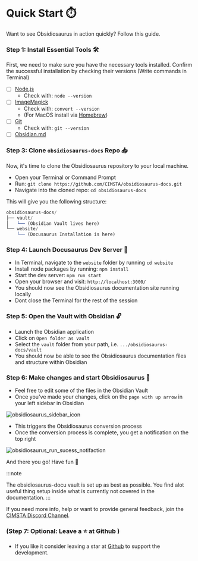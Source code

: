 # Quick Start ⏱️

Want to see Obsidiosaurus in action quickly? Follow this guide.
### Step 1: Install Essential Tools 🛠️

First, we need to make sure you have the necessary tools installed. Confirm the successful installation by checking their versions (Write commands in Terminal)

- [ ] [Node.js](https://nodejs.org/en/download) 
	- Check with: `node --version`
- [ ] [ImageMagick](https://imagemagick.org/script/download.php)
	- Check with: `convert --version`
	- (For MacOS install via [Homebrew](https://brew.sh/index_de))
- [ ] [Git](https://git-scm.com/book/en/v2/Getting-Started-Installing-Git)
	-  Check with: `git --version`
- [ ] [Obsidian.md](https://obsidian.md/)

### Step 3: Clone `obsidiosaurus-docs` Repo 📥

Now, it's time to clone the Obsidiosaurus repository to your local machine.

- Open your Terminal or Command Prompt
- Run: `git clone https://github.com/CIMSTA/obsidiosaurus-docs.git`
- Navigate into the cloned repo: `cd obsidiosaurus-docs`

This will give you the following structure:

```js
obsidiosaurus-docs/
├── vault/
│   └── (Obsidian Vault lives here)
└── website/
    └── (Docusaurus Installation is here)
```

### Step 4: Launch Docusaurus Dev Server 🚀

- In Terminal, navigate to the `website` folder by running `cd website`
- Install node packages by running: `npm install`
- Start the dev server: `npm run start`
- Open your browser and visit: `http://localhost:3000/`
- You should now see the Obsidiosaurus documentation site running locally
- Dont close the Terminal for the rest of the session

### Step 5: Open the Vault with Obsidian 🔓

- Launch the Obsidian application
- Click on `Open folder as vault`
- Select the `vault` folder from your path, i.e. `.../obsidiosaurus-docs/vault`
- You should now be able to see the Obsidiosaurus documentation files and structure within Obsidian

### Step 6: Make changes and start Obsidiosaurus 📝

- Feel free to edit some of the files in the Obsidian Vault
- Once you've made your changes, click on the `page with up arrow` in your left sidebar in Obsidian

![obsidiosaurus_sidebar_icon](//assets/obsidiosaurus_sidebar_icon.webp)
- This triggers the Obsidiosaurus conversion process
- Once the conversion process is complete, you get a notification on the top right

![obsidiosaurus_run_sucess_notifaction](//assets/obsidiosaurus_run_sucess_notifaction.webp)

And there you go! Have fun 🎉

:::note

The obsidiosaurus-docu vault is set up as best as possible.
You find alot useful thing setup inside what is currently not covered in the documentation.
:::

If you need more info, help or want to provide general feedback, join the [CIMSTA Discord Channel](https://discord.gg/SSGK5tuqJh).

### (Step 7:  Optional: Leave a ⭐️ at Github )

- If you like it consider leaving a star at [Github](https://github.com/CIMSTA/obsidiosaurus) to support the development.
